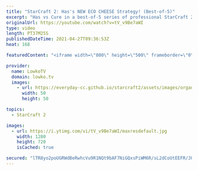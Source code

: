 ```yaml
---
title: "StarCraft 2: Has's NEW ECO CHEESE Strategy! (Best-of-5)"
excerpt: "Has vs Cure in a best-of-5 series of professional StarCraft 2. Has has got some new build orders, this time around with an extreme focus on economy.  More Has games: https://youtu.be/EY33CBhYJIs   Support my work on Patreon: http://www.patreon.com/lowkotv Become a YouTube member: https://lowko.tv/join"
originalUrl: https://youtube.com/watch?v=tV_v9Be7aWI
type: video
length: PT37M25S
publishedDateTime: 2021-04-27T09:36:53Z
heat: 168

featuredContent: "<iframe width=\"800\" height=\"500\" frameborder=\"0\" src=\"https://www.youtube.com/embed/tV_v9Be7aWI\" allow=\"accelerometer; autoplay; encrypted-media; gyroscope; picture-in-picture\" allowfullscreen></iframe>"

provider:
  name: LowkoTV
  domain: lowko.tv
  images:
    - url: https://everyday-cc.github.io/starcraft2/assets/images/organizations/lowko.tv-50x50.jpg
      width: 50
      height: 50

topics:
  - StarCraft 2

images:
  - url: https://i.ytimg.com/vi/tV_v9Be7aWI/maxresdefault.jpg
    width: 1280
    height: 720
    isCached: true

secured: "lTR8yo2poUGRWdBeRwhcVu9R1NQt9bAF7NiGQxsPiWM6R/sL2dCoUtEEFR/JUq7jkunNKF8kpVQKeBOyPaMAeZEJgeAfdglYhIg96+saqEId8mkJuQ3/CpBV8HwgDrhTmJmnYfz4GOLBRMUPlLOYXBqDUUP6tAasn+KUbP9DvJWIHkbbLyoKGJAFgILv7ktm+5iBmjrFu379R5kHTp0lnCHbf/5Spkluul0rndgbAkrVnLcjp9sfhDyXeZoV8F5LjdMJ2Fhb36Sz+E70X2DbhcjxkuaYAdvKlyFdTsgbitV6JHVZ3FMpFcn9fbR4ZCd0DdIildiwbZdSbfQo3lgUtInJZAmeDpFVLzeX/q5FM3mIrKDiNfyfDlJ+M8rkcgGs9bXAmbtvNON4rv4ZvULcWt5ub/rb1IS2FSqWj8+jbVZdglC8tkWIleWRFiHXC37t;i0HrsYdvfGFXLp/FL9R8bg=="
---
```


